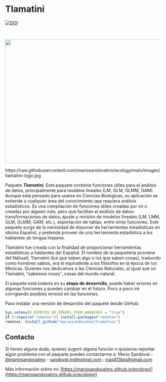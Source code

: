 
# Tlamatini
<a href="https://doi.org/10.5281/zenodo.7765347"><img src="https://zenodo.org/badge/DOI/10.5281/zenodo.7765347.svg" alt="DOI"></a>

<br />
<p align="center">
  <a href="https://github.com/mariosandovalmx/tlamatini">
    <img src="https://raw.githubusercontent.com/mariosandovalmx/ecology/main/images/tlamatini-logo.jpg" alt="Logo" width="1500" height="400">
  </a>
</p>
https://raw.githubusercontent.com/mariosandovalmx/ecology/main/images/tlamatini-logo.jpg

Paquete ***Tlamatini***. Este paquete contiene funciones útiles para el análisis de datos, principalmente para modelos lineales (LM, GLM, GLMM, GAM). Aunque está pensado para usarse en Ciencias Biológicas, su aplicación se extiende a cualquier área del conocimiento que requiera análisis estadísticos. Es una compilación de funciones útiles creadas por mi o creadas por alguien más, pero que facilitan el análisis de datos: transformaciones de datos, ajuste y revisión de modelos lineales (LM, LMM, GLM, GLMM, GAM, etc.), exportación de tablas, entre otras funciones. Este paquete surge de la necesidad de disponer de herramientas estadísticas en idioma Español, y pretende proveer de una herramienta estadistica a  los hablantes de lengua hispana.   

Tlamatini fue creada con la finalidad de proporcionar herramientas estadísticas a hablantes del Español. 
El nombre de la paquetería proviene del Náhuatl, Tlamatini (los que saben algo o los que saben cosas), traducido como hombres sabios, era el equivalente a los filósofos 
en la época de los Mexicas. Quienes nos dedicamos a las Ciencias Naturales, al igual que un Tlamatini, "sabemos cosas", cosas del mundo natural. 

El paquete está todavía en su **etapa de desarrollo**, puede haber errores en algunas funciones y pueden cambiar en el futuro. Poco a poco iré corrigiendo posibles errores en las funciones.

Para instalar una versión de desarrollo del paquete desde GitHub:

<!-- ## Install package -->

<!-- To install a released version of the package from *CRAN*: -->

<!-- ```{r, eval=FALSE} -->

<!-- install.packages("tlamatini") -->

<!-- ``` -->



``` r
Sys.setenv(R_REMOTES_NO_ERRORS_FROM_WARNINGS = "true")
if (!require("remotes")) install.packages("remotes")
remotes::install_github("mariosandovalmx/tlamatini")
```


<!-- CONTACTO -->
## Contacto

Si tienes alguna duda, quieres sugerir alguna función o quisieras reportar algún problema con el paquete puedes contactarme a:
Mario Sandoval - [@mariosandovalmo](https://twitter.com/mariosandovalmo) - sandoval.m@hotmai.com ; mas413bio@gmail.com

Más información sobre mi: [https://mariosandovalmx.github.io/ecology/](https://mariosandovalmx.github.io/ecology/)
